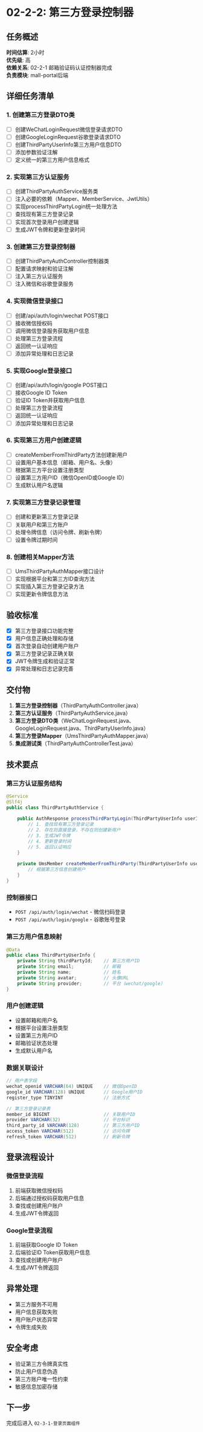 # 02-2-2: 第三方登录控制器

## 任务概述
**时间估算**: 2小时  
**优先级**: 高  
**依赖关系**: 02-2-1 邮箱验证码认证控制器完成  
**负责模块**: mall-portal后端

## 详细任务清单

### 1. 创建第三方登录DTO类
- [ ] 创建WeChatLoginRequest微信登录请求DTO
- [ ] 创建GoogleLoginRequest谷歌登录请求DTO
- [ ] 创建ThirdPartyUserInfo第三方用户信息DTO
- [ ] 添加参数验证注解
- [ ] 定义统一的第三方用户信息格式

### 2. 实现第三方认证服务
- [ ] 创建ThirdPartyAuthService服务类
- [ ] 注入必要的依赖（Mapper、MemberService、JwtUtils）
- [ ] 实现processThirdPartyLogin统一处理方法
- [ ] 查找现有第三方登录记录
- [ ] 实现首次登录用户创建逻辑
- [ ] 生成JWT令牌和更新登录时间

### 3. 创建第三方登录控制器
- [ ] 创建ThirdPartyAuthController控制器类
- [ ] 配置请求映射和验证注解
- [ ] 注入第三方认证服务
- [ ] 注入微信和谷歌登录服务

### 4. 实现微信登录接口
- [ ] 创建/api/auth/login/wechat POST接口
- [ ] 接收微信授权码
- [ ] 调用微信登录服务获取用户信息
- [ ] 处理第三方登录流程
- [ ] 返回统一认证响应
- [ ] 添加异常处理和日志记录

### 5. 实现Google登录接口
- [ ] 创建/api/auth/login/google POST接口
- [ ] 接收Google ID Token
- [ ] 验证ID Token并获取用户信息
- [ ] 处理第三方登录流程
- [ ] 返回统一认证响应
- [ ] 添加异常处理和日志记录

### 6. 实现第三方用户创建逻辑
- [ ] createMemberFromThirdParty方法创建新用户
- [ ] 设置用户基本信息（邮箱、用户名、头像）
- [ ] 根据第三方平台设置注册类型
- [ ] 设置第三方用户ID（微信OpenID或Google ID）
- [ ] 生成默认用户名逻辑

### 7. 实现第三方登录记录管理
- [ ] 创建和更新第三方登录记录
- [ ] 关联用户和第三方账户
- [ ] 处理令牌信息（访问令牌、刷新令牌）
- [ ] 设置令牌过期时间

### 8. 创建相关Mapper方法
- [ ] UmsThirdPartyAuthMapper接口设计
- [ ] 实现根据平台和第三方ID查询方法
- [ ] 实现插入第三方登录记录方法
- [ ] 实现更新令牌信息方法

## 验收标准
- [x] 第三方登录接口功能完整
- [x] 用户信息正确处理和存储
- [x] 首次登录自动创建用户账户
- [x] 第三方登录记录正确关联
- [x] JWT令牌生成和验证正常
- [x] 异常处理和日志记录完善

## 交付物
1. **第三方登录控制器**（ThirdPartyAuthController.java）
2. **第三方认证服务**（ThirdPartyAuthService.java）
3. **第三方登录DTO类**（WeChatLoginRequest.java、GoogleLoginRequest.java、ThirdPartyUserInfo.java）
4. **第三方登录Mapper**（UmsThirdPartyAuthMapper.java）
5. **集成测试类**（ThirdPartyAuthControllerTest.java）

## 技术要点

### 第三方认证服务结构
```java
@Service
@Slf4j
public class ThirdPartyAuthService {
    
    public AuthResponse processThirdPartyLogin(ThirdPartyUserInfo userInfo) {
        // 1. 查找现有第三方登录记录
        // 2. 存在则直接登录，不存在则创建新用户
        // 3. 生成JWT令牌
        // 4. 更新登录时间
        // 5. 返回认证响应
    }
    
    private UmsMember createMemberFromThirdParty(ThirdPartyUserInfo userInfo) {
        // 根据第三方信息创建用户
    }
}
```

### 控制器接口
- `POST /api/auth/login/wechat` - 微信扫码登录
- `POST /api/auth/login/google` - 谷歌账号登录

### 第三方用户信息映射
```java
@Data
public class ThirdPartyUserInfo {
    private String thirdPartyId;    // 第三方用户ID
    private String email;           // 邮箱
    private String name;            // 姓名
    private String avatar;          // 头像URL
    private String provider;        // 平台（wechat/google）
}
```

### 用户创建逻辑
- 设置邮箱和用户名
- 根据平台设置注册类型
- 设置第三方用户ID
- 邮箱验证状态处理
- 生成默认用户名

### 数据关联设计
```java
// 用户表字段
wechat_openid VARCHAR(64) UNIQUE    // 微信OpenID
google_id VARCHAR(128) UNIQUE       // Google用户ID
register_type TINYINT               // 注册方式

// 第三方登录记录表
member_id BIGINT                    // 关联用户ID
provider VARCHAR(32)                // 平台标识
third_party_id VARCHAR(128)         // 第三方用户ID
access_token VARCHAR(512)           // 访问令牌
refresh_token VARCHAR(512)          // 刷新令牌
```

## 登录流程设计

### 微信登录流程
1. 前端获取微信授权码
2. 后端通过授权码获取用户信息
3. 查找或创建用户账户
4. 生成JWT令牌返回

### Google登录流程
1. 前端获取Google ID Token
2. 后端验证ID Token获取用户信息
3. 查找或创建用户账户
4. 生成JWT令牌返回

## 异常处理
- 第三方服务不可用
- 用户信息获取失败
- 用户账户状态异常
- 令牌生成失败

## 安全考虑
- 验证第三方令牌真实性
- 防止用户信息伪造
- 第三方账户唯一性约束
- 敏感信息加密存储

## 下一步
完成后进入 `02-3-1-登录页面组件`